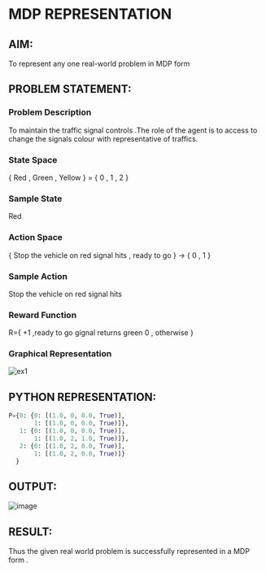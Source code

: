 # MDP REPRESENTATION

## AIM:
To represent any one real-world problem in MDP form

## PROBLEM STATEMENT:

### Problem Description
To maintain the traffic signal controls .The role of the agent is to access to change the signals colour with representative of traffics.
### State Space
{ Red , Green , Yellow } = { 0 , 1 , 2 }


### Sample State
Red
### Action Space
{ Stop the vehicle on red signal hits , ready to go } -> { 0 , 1 }

### Sample Action
Stop the vehicle on red signal hits

### Reward Function
R={ +1 ,ready to go gignal returns green 0 , otherwise }

### Graphical Representation
![ex1](https://github.com/ganesha360/mdp-representation/assets/120884552/5f6442e4-87c0-441e-b9e9-b0b04974399d)


## PYTHON REPRESENTATION:
```python
P={0: {0: [(1.0, 0, 0.0, True)],
       1: [(1.0, 0, 0.0, True)]},
   1: {0: [(1.0, 0, 0.0, True)],
       1: [(1.0, 2, 1.0, True)]},
   2: {0: [(1.0, 2, 0.0, True)],
       1: [(1.0, 2, 0.0, True)]}
  }
```

## OUTPUT:
![image](https://github.com/ganesha360/mdp-representation/assets/120884552/83351e01-d14e-4ef5-b927-9d1eab07e7ee)



## RESULT:
Thus the given real world problem is successfully represented in a MDP form .

